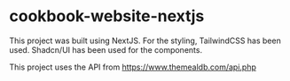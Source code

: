 # cookbook-website-nextjs

This project was built using NextJS. For the styling, TailwindCSS has been used. Shadcn/UI has been used for the components. 

This project uses the API from https://www.themealdb.com/api.php 
